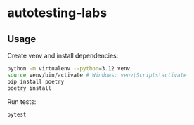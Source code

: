 # autotesting-labs

## Usage

Create venv and install dependencies:

```bash
python -m virtualenv --python=3.12 venv
source venv/bin/activate # Windows: venv\Scripts\activate
pip install poetry
poetry install
```

Run tests:

```bash
pytest
```

